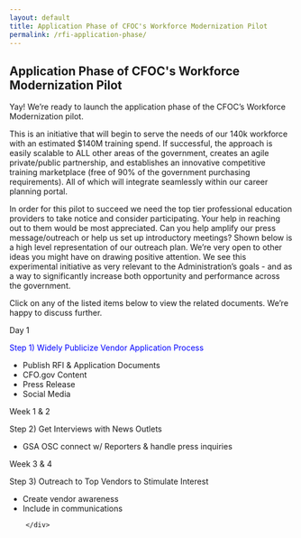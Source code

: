 ```yaml
---
layout: default
title: Application Phase of CFOC's Workforce Modernization Pilot
permalink: /rfi-application-phase/
---
```


<section class="usa-graphic-list">
    <div class="grid-container">
        <h1 class="column-centered-heading margin-bottom-1">Application Phase of CFOC's Workforce Modernization Pilot</h1>
        <div class="usa-graphic-list__row margin-bottom-1">
            <p class="font-sans-sm margin-top-0">
             Yay! We’re ready to launch the application phase of the CFOC’s Workforce Modernization pilot.
          </p>
          <p>This is an initiative that will begin to serve the needs of our 140k workforce with an estimated $140M training spend. If successful, the approach is easily scalable to ALL other areas of the government, creates an agile private/public partnership, and establishes an innovative competitive training marketplace (free of 90% of the government purchasing requirements). All of which will integrate seamlessly within our career planning portal. </p>
          <p>In order for this pilot to succeed we need the top tier professional education providers to take notice and consider participating. Your help in reaching out to them would be most appreciated. Can you help amplify our press message/outreach or help us set up introductory meetings? Shown below is a high level representation of our outreach plan. We’re very open to other ideas you might have on drawing positive attention. We see this experimental initiative as very relevant to the Administration’s goals - and as a way to significantly increase both opportunity and performance across the government.</p>    
          <p>Click on any of the listed items below to view the related documents. We’re happy to discuss further.</p>
       </div>
              <div class="grid-row">
                <div class="tablet:grid-col">
                    <p>Day 1</p>
                    <p style="weight:heavy;color:blue">Step 1) Widely Publicize Vendor Application Process</p>
                        <ul>
                            <li>Publish RFI & Application Documents</li>
                            <li>CFO.gov Content</li>
                            <li>Press Release</li>
                            <li>Social Media</li>
                    </ul>
                </div>
                <div class="tablet:grid-col">
                    <p>Week 1 & 2</p>
                    <p>Step 2) Get Interviews with News Outlets</p>
                     <ul>
                            <li>GSA OSC connect w/ Reporters & handle press inquiries</li>
                    </ul>
                 </div>
                <div class="tablet:grid-col">
                  <p>Week 3 & 4</p>
                   <p>Step 3) Outreach to Top Vendors to Stimulate Interest</p>
                     <ul>
                            <li>Create vendor awareness</li>
                            <li>Include in communications</li>
                    </ul>
                  </div>
               </div>
        
        </div>
</section>
    
